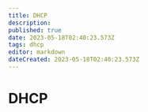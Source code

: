 ```yaml
---
title: DHCP
description: 
published: true
date: 2023-05-18T02:40:23.573Z
tags: dhcp
editor: markdown
dateCreated: 2023-05-18T02:40:23.573Z
---
```


# DHCP

